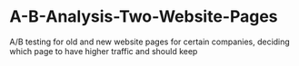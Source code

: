 # A-B-Analysis-Two-Website-Pages
A/B testing for old and new website pages for certain companies, deciding which page to have higher traffic and should keep
